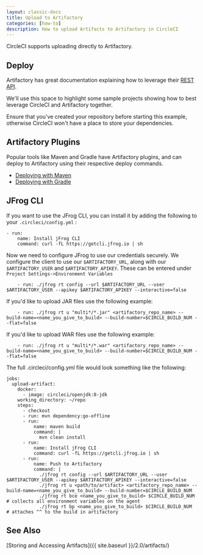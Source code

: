 ```yaml
---
layout: classic-docs
title: Upload to Artifactory
categories: [how-to]
description: How to upload Artifacts to Artifactory in CircleCI
---
```


CircleCI supports uploading directly to Artifactory.

## Deploy

Artifactory has great documentation explaining how to leverage their [REST API](https://www.jfrog.com/confluence/display/RTF/Artifactory+REST+API).

We'll use this space to highlight some sample projects showing how to best leverage CircleCI and Artifactory together.

Ensure that you've created your repository before starting this example, otherwise CircleCI won't have a place to store your dependencies.

## Artifactory Plugins
Popular tools like Maven and Gradle have Artifactory plugins, and can deploy to Artifactory using their respective deploy commands.

- [Deploying with Maven](https://www.jfrog.com/confluence/display/RTF/Maven+Artifactory+Plugin)
- [Deploying with Gradle](https://www.jfrog.com/confluence/display/RTF/Gradle+Artifactory+Plugin)

## JFrog CLI
If you want to use the JFrog CLI, you can install it by adding the following to your `.circleci/config.yml` :

```
- run:
    name: Install jFrog CLI
    command: curl -fL https://getcli.jfrog.io | sh

```

Now we need to configure JFrog to use our credentials securely. We configure the client to use our `$ARTIFACTORY_URL`, along with our `$ARTIFACTORY_USER` and `$ARTIFACTORY_APIKEY`. These can be entered under `Project Settings->Environment Variables`

```
    - run: ./jfrog rt config --url $ARTIFACTORY_URL --user $ARTIFACTORY_USER --apikey $ARTIFACTORY_APIKEY --interactive=false

```

If you'd like to upload JAR files use the following example:

```
    - run: ./jfrog rt u "multi*/*.jar" <artifactory_repo_name> --build-name=<name_you_give_to_build> --build-number=$CIRCLE_BUILD_NUM --flat=false
```

If you'd like to upload WAR files use the following example:

```
    - run: ./jfrog rt u "multi*/*.war" <artifactory_repo_name> --build-name=<name_you_give_to_build> --build-number=$CIRCLE_BUILD_NUM --flat=false
```

The full .circleci/config.yml file would look something like the following:

```
jobs:
  upload-artifact:
    docker:
      - image: circleci/openjdk:8-jdk
    working_directory: ~/repo
    steps:
      - checkout
      - run: mvn dependency:go-offline
      - run:
          name: maven build
          command: |
            mvn clean install
      - run:
          name: Install jFrog CLI
          command: curl -fL https://getcli.jfrog.io | sh
      - run:
          name: Push to Artifactory
          command: |
            ./jfrog rt config --url $ARTIFACTORY_URL --user $ARTIFACTORY_USER --apikey $ARTIFACTORY_APIKEY --interactive=false
            ./jfrog rt u <path/to/artifact> <artifactory_repo_name> --build-name=<name_you_give_to_build> --build-number=$CIRCLE_BUILD_NUM
            ./jfrog rt bce <name_you_give_to_build> $CIRCLE_BUILD_NUM  # collects all environment variables on the agent
            ./jfrog rt bp <name_you_give_to_build> $CIRCLE_BUILD_NUM  # attaches ^^ to the build in artifactory
```

## See Also

[Storing and Accessing Artifacts]({{ site.baseurl }}/2.0/artifacts/)


```
